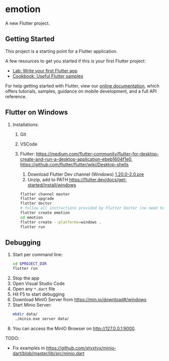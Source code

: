 # emotion

A new Flutter project.

## Getting Started

This project is a starting point for a Flutter application.

A few resources to get you started if this is your first Flutter project:

- [Lab: Write your first Flutter app](https://flutter.dev/docs/get-started/codelab)
- [Cookbook: Useful Flutter samples](https://flutter.dev/docs/cookbook)

For help getting started with Flutter, view our
[online documentation](https://flutter.dev/docs), which offers tutorials,
samples, guidance on mobile development, and a full API reference.


## Flutter on Windows

1. Installations:

   1. Git

   2. VSCode

   3. Flutter: https://medium.com/flutter-community/flutter-for-desktop-create-and-run-a-desktop-application-ebeb1604f1e0, https://github.com/flutter/flutter/wiki/Desktop-shells

      1. Download Flutter Dev channel (Windows) [1.20.0-2.0.pre](https://storage.googleapis.com/flutter_infra/releases/dev/windows/flutter_windows_1.20.0-2.0.pre-dev.zip)
      2. Unzip, add to PATH https://flutter.dev/docs/get-started/install/windows

      ```bash
      flutter channel master
      flutter upgrade
      flutter doctor
      # follow all instructions provided by Flutter Doctor (no need to install Android Studio though)
      flutter create emotion
      cd emotion
      flutter create --platforms=windows .
      flutter run
      ```

## Debugging

1. Start per command line:
   ```bash
   cd $PROJECT_DIR
   flutter run
   ```
2. Stop the app
3. Open Visual Studio Code
4. Open any `*.dart` file
5. Hit F5 to start debugging
6. Download MinIO Server from https://min.io/download#/windows
7. Start Minio Server:
   ```bash
   mkdir data/
    ./minio.exe server data/
    ```
8. You can access the MinIO Browser on http://127.0.0.1:9000.







TODO: 
* Fix examples in https://github.com/xtyxtyx/minio-dart/blob/master/lib/src/minio.dart
